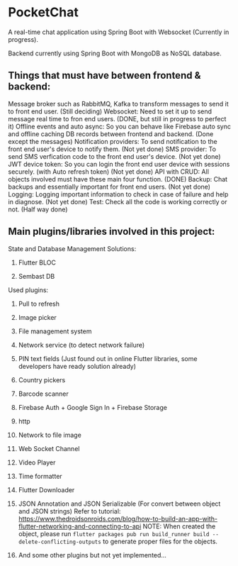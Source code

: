 # PocketChat

A real-time chat application using Spring Boot with Websocket (Currently in progress). 

Backend currently using Spring Boot with MongoDB as NoSQL database.

## Things that must have between frontend & backend:
Message broker such as RabbitMQ, Kafka to transform messages to send it to front end user. (Still deciding)
Websocket: Need to set it up to send message real time to fron end users. (DONE, but still in progress to perfect it)
Offline events and auto async: So you can behave like Firebase auto sync and offline caching DB records between frontend and backend. (Done except the messages)
Notification providers: To send notification to the front end user's device to notify them. (Not yet done)
SMS provider: To send SMS verfication code to the front end user's device. (Not yet done)
JWT device token: So you can login the front end user device with sessions securely. (with Auto refresh token) (Not yet done)
API with CRUD: All objects involved must have these main four function. (DONE)
Backup: Chat backups and essentially important for front end users. (Not yet done)
Logging: Logging important information to check in case of failure and help in diagnose. (Not yet done)
Test: Check all the code is working correctly or not. (Half way done)

## Main plugins/libraries involved in this project:

State and Database Management Solutions:

1. Flutter BLOC

2. Sembast DB

Used plugins:

1. Pull to refresh

2. Image picker

3. File management system

4. Network service (to detect network failure)

5. PIN text fields (Just found out in online Flutter libraries, some developers have ready solution already)

4. Country pickers

5. Barcode scanner

6. Firebase Auth + Google Sign In + Firebase Storage

7. http

8. Network to file image

9. Web Socket Channel

10. Video Player

11. Time formatter

12. Flutter Downloader

13. JSON Annotation and JSON Serializable (For convert between object and JSON strings)
Refer to tutorial: https://www.thedroidsonroids.com/blog/how-to-build-an-app-with-flutter-networking-and-connecting-to-api
NOTE: When created the object, please run `flutter packages pub run build_runner build --delete-conflicting-outputs` to generate proper files for the objects. 

13. And some other plugins but not yet implemented...
